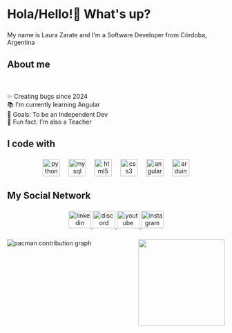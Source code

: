 <h1 align="left">Hola/Hello!👋 What's up?</h1>

###

<p align="left">My name is Laura Zarate and I'm a Software Developer from Córdoba, Argentina</p>

###

<h2 align="left">About me</h2>

###

<br clear="both">

<p align="left">✨ Creating bugs since 2024<br>📚 I'm currently learning Angular<br>🎯 Goals: To be an Independent Dev<br>🎲 Fun fact: I'm also a Teacher</p>

###

<h2 align="left">I code with</h2>

###

<div align="center">
  <img src="https://cdn.jsdelivr.net/gh/devicons/devicon/icons/python/python-original.svg" height="40" alt="python logo"  />
  <img width="12" />
  <img src="https://cdn.jsdelivr.net/gh/devicons/devicon/icons/mysql/mysql-original.svg" height="40" alt="mysql logo"  />
  <img width="12" />
  <img src="https://cdn.jsdelivr.net/gh/devicons/devicon/icons/html5/html5-original.svg" height="40" alt="html5 logo"  />
  <img width="12" />
  <img src="https://cdn.jsdelivr.net/gh/devicons/devicon/icons/css3/css3-original.svg" height="40" alt="css3 logo"  />
  <img width="12" />
  <img src="https://cdn.jsdelivr.net/gh/devicons/devicon/icons/angularjs/angularjs-original.svg" height="40" alt="angularjs logo"  />
  <img width="12" />
  <img src="https://cdn.jsdelivr.net/gh/devicons/devicon/icons/arduino/arduino-original.svg" height="40" alt="arduino logo"  />
</div>

###

<h2 align="left">My Social Network</h2>

###

<div align="center">
  <a href="www.linkedin.com/in/lauzarg1" target="_blank">
    <img src="https://raw.githubusercontent.com/maurodesouza/profile-readme-generator/master/src/assets/icons/social/linkedin/default.svg" width="52" height="40" alt="linkedin logo"  />
  </a>
  <a href="https://discord.com/lauzarg" target="_blank">
    <img src="https://raw.githubusercontent.com/maurodesouza/profile-readme-generator/master/src/assets/icons/social/discord/default.svg" width="52" height="40" alt="discord logo"  />
  </a>
  <a href="https://www.youtube.com/@lauzargOK" target="_blank">
    <img src="https://raw.githubusercontent.com/maurodesouza/profile-readme-generator/master/src/assets/icons/social/youtube/default.svg" width="52" height="40" alt="youtube logo"  />
  </a>
  <a href="https://www.instagram.com/lauzarg/" target="_blank">
    <img src="https://raw.githubusercontent.com/maurodesouza/profile-readme-generator/master/src/assets/icons/social/instagram/default.svg" width="52" height="40" alt="instagram logo"  />
  </a>
</div>

###

<img align="right" height="200" src="https://media4.giphy.com/media/v1.Y2lkPTc5MGI3NjExcnV1Z2F2cnUyMGdna3c0ZXR1bzhycHBuc211YXh3bGxzZ2JqeWJ0OSZlcD12MV9pbnRlcm5hbF9naWZfYnlfaWQmY3Q9Zw/4GaHBQh3f4jBEpbQvP/giphy.gif"  />

###

<picture>
  <source media="(prefers-color-scheme: dark)" srcset="https://raw.githubusercontent.com/lauzarg/lauzarg/output/pacman-contribution-graph-dark.svg">
  <source media="(prefers-color-scheme: light)" srcset="https://raw.githubusercontent.com/lauzarg/lauzarg/output/pacman-contribution-graph.svg">
  <img alt="pacman contribution graph" src="https://raw.githubusercontent.com/lauzarg/lauzarg/output/pacman-contribution-graph.svg">
</picture>

###
